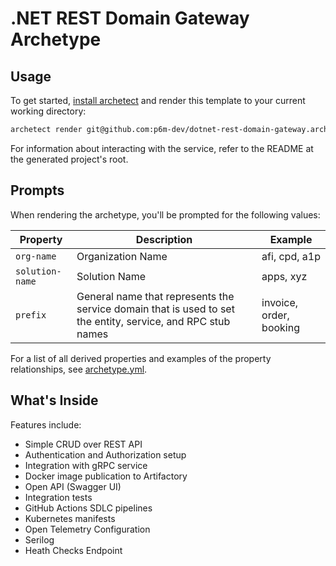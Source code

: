 # .NET REST Domain Gateway Archetype

## Usage

To get started, [install archetect](https://github.com/p6m-dev/development-handbook)
and render this template to your current working directory:

```bash
archetect render git@github.com:p6m-dev/dotnet-rest-domain-gateway.archetype.git
```

For information about interacting with the service, refer to the README at the generated
project's root.

## Prompts

When rendering the archetype, you'll be prompted for the following values:

| Property          | Description                                                                                                         | Example                       |
| ----------------- | ------------------------------------------------------------------------------------------------------------------- | ----------------------------- |
| `org-name`        | Organization Name                                                                                                   | afi, cpd, a1p                 |
| `solution-name`   | Solution Name                                                                                                       | apps, xyz                     |
| `prefix`          | General name that represents the service domain that is used to set the entity, service, and RPC stub names         | invoice, order, booking       |

For a list of all derived properties and examples of the property relationships, see [archetype.yml](./archetype.yml).

## What's Inside

Features include:
- Simple CRUD over REST API
- Authentication and Authorization setup
- Integration with gRPC service 
- Docker image publication to Artifactory
- Open API (Swagger UI)
- Integration tests
- GitHub Actions SDLC pipelines
- Kubernetes manifests
- Open Telemetry Configuration
- Serilog
- Heath Checks Endpoint
